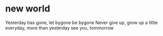 # new world
Yesterday has gone, let bygone be bygone
Never give up, grow up a little everyday, more than yesterday
see you, tommorrow
